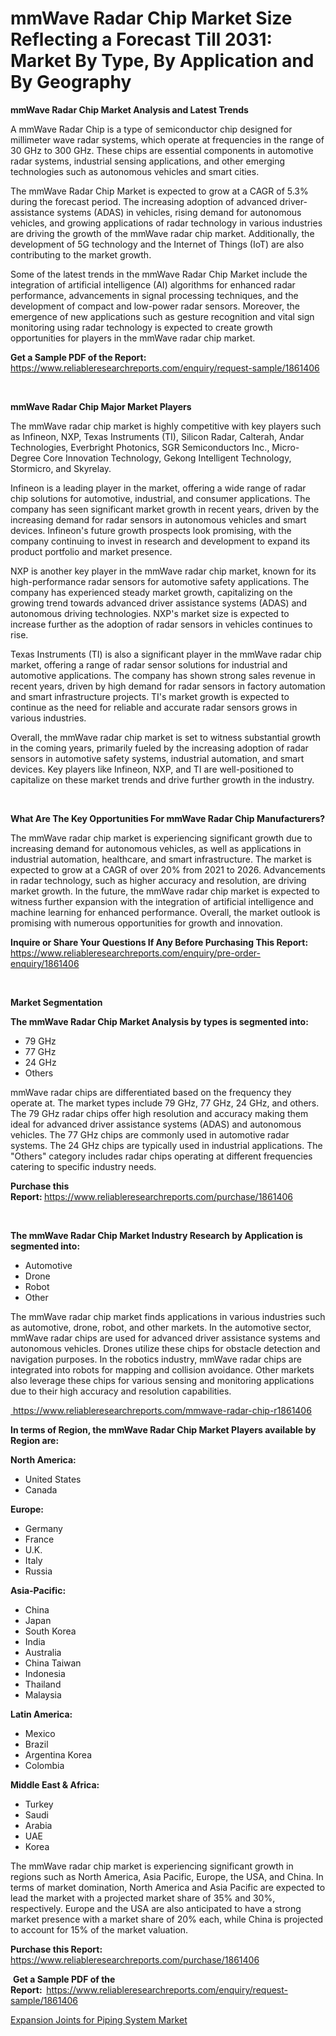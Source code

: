 <p><h1>mmWave Radar Chip Market Size Reflecting a Forecast Till 2031: Market By Type, By Application and By Geography</h1></p><p><strong>mmWave Radar Chip Market Analysis and Latest Trends</strong></p>
<p><p>A mmWave Radar Chip is a type of semiconductor chip designed for millimeter wave radar systems, which operate at frequencies in the range of 30 GHz to 300 GHz. These chips are essential components in automotive radar systems, industrial sensing applications, and other emerging technologies such as autonomous vehicles and smart cities.</p><p>The mmWave Radar Chip Market is expected to grow at a CAGR of 5.3% during the forecast period. The increasing adoption of advanced driver-assistance systems (ADAS) in vehicles, rising demand for autonomous vehicles, and growing applications of radar technology in various industries are driving the growth of the mmWave radar chip market. Additionally, the development of 5G technology and the Internet of Things (IoT) are also contributing to the market growth.</p><p>Some of the latest trends in the mmWave Radar Chip Market include the integration of artificial intelligence (AI) algorithms for enhanced radar performance, advancements in signal processing techniques, and the development of compact and low-power radar sensors. Moreover, the emergence of new applications such as gesture recognition and vital sign monitoring using radar technology is expected to create growth opportunities for players in the mmWave radar chip market.</p></p>
<p><strong>Get a Sample PDF of the Report:&nbsp;</strong> <a href="https://www.reliableresearchreports.com/enquiry/request-sample/1861406">https://www.reliableresearchreports.com/enquiry/request-sample/1861406</a></p>
<p>&nbsp;</p>
<p><strong>mmWave Radar Chip Major Market Players</strong></p>
<p><p>The mmWave radar chip market is highly competitive with key players such as Infineon, NXP, Texas Instruments (TI), Silicon Radar, Calterah, Andar Technologies, Everbright Photonics, SGR Semiconductors Inc., Micro-Degree Core Innovation Technology, Gekong Intelligent Technology, Stormicro, and Skyrelay.</p><p>Infineon is a leading player in the market, offering a wide range of radar chip solutions for automotive, industrial, and consumer applications. The company has seen significant market growth in recent years, driven by the increasing demand for radar sensors in autonomous vehicles and smart devices. Infineon's future growth prospects look promising, with the company continuing to invest in research and development to expand its product portfolio and market presence. </p><p>NXP is another key player in the mmWave radar chip market, known for its high-performance radar sensors for automotive safety applications. The company has experienced steady market growth, capitalizing on the growing trend towards advanced driver assistance systems (ADAS) and autonomous driving technologies. NXP's market size is expected to increase further as the adoption of radar sensors in vehicles continues to rise.</p><p>Texas Instruments (TI) is also a significant player in the mmWave radar chip market, offering a range of radar sensor solutions for industrial and automotive applications. The company has shown strong sales revenue in recent years, driven by high demand for radar sensors in factory automation and smart infrastructure projects. TI's market growth is expected to continue as the need for reliable and accurate radar sensors grows in various industries.</p><p>Overall, the mmWave radar chip market is set to witness substantial growth in the coming years, primarily fueled by the increasing adoption of radar sensors in automotive safety systems, industrial automation, and smart devices. Key players like Infineon, NXP, and TI are well-positioned to capitalize on these market trends and drive further growth in the industry.</p></p>
<p>&nbsp;</p>
<p><strong>What Are The Key Opportunities For mmWave Radar Chip Manufacturers?</strong></p>
<p><p>The mmWave radar chip market is experiencing significant growth due to increasing demand for autonomous vehicles, as well as applications in industrial automation, healthcare, and smart infrastructure. The market is expected to grow at a CAGR of over 20% from 2021 to 2026. Advancements in radar technology, such as higher accuracy and resolution, are driving market growth. In the future, the mmWave radar chip market is expected to witness further expansion with the integration of artificial intelligence and machine learning for enhanced performance. Overall, the market outlook is promising with numerous opportunities for growth and innovation.</p></p>
<p><strong>Inquire or Share Your Questions If Any Before Purchasing This Report:</strong> <a href="https://www.reliableresearchreports.com/enquiry/pre-order-enquiry/1861406">https://www.reliableresearchreports.com/enquiry/pre-order-enquiry/1861406</a></p>
<p>&nbsp;</p>
<p><strong>Market Segmentation</strong></p>
<p><strong>The mmWave Radar Chip Market Analysis by types is segmented into:</strong></p>
<p><ul><li>79 GHz</li><li>77 GHz</li><li>24 GHz</li><li>Others</li></ul></p>
<p><p>mmWave radar chips are differentiated based on the frequency they operate at. The market types include 79 GHz, 77 GHz, 24 GHz, and others. The 79 GHz radar chips offer high resolution and accuracy making them ideal for advanced driver assistance systems (ADAS) and autonomous vehicles. The 77 GHz chips are commonly used in automotive radar systems. The 24 GHz chips are typically used in industrial applications. The "Others" category includes radar chips operating at different frequencies catering to specific industry needs.</p></p>
<p><strong>Purchase this Report:&nbsp;</strong><a href="https://www.reliableresearchreports.com/purchase/1861406">https://www.reliableresearchreports.com/purchase/1861406</a></p>
<p>&nbsp;</p>
<p><strong>The mmWave Radar Chip Market Industry Research by Application is segmented into:</strong></p>
<p><ul><li>Automotive</li><li>Drone</li><li>Robot</li><li>Other</li></ul></p>
<p><p>The mmWave radar chip market finds applications in various industries such as automotive, drone, robot, and other markets. In the automotive sector, mmWave radar chips are used for advanced driver assistance systems and autonomous vehicles. Drones utilize these chips for obstacle detection and navigation purposes. In the robotics industry, mmWave radar chips are integrated into robots for mapping and collision avoidance. Other markets also leverage these chips for various sensing and monitoring applications due to their high accuracy and resolution capabilities.</p></p>
<p><a href="https://www.reliableresearchreports.com/mmwave-radar-chip-r1861406">&nbsp;https://www.reliableresearchreports.com/mmwave-radar-chip-r1861406</a></p>
<p><strong>In terms of Region, the mmWave Radar Chip Market Players available by Region are:</strong></p>
<p>
    <p> <strong> North America: </strong>
        <ul>
            <li>United States</li>
            <li>Canada</li>
        </ul>
        </p> 
    <p> <strong> Europe: </strong>
        <ul>
            <li>Germany</li>
            <li>France</li>
            <li>U.K.</li>
            <li>Italy</li>
            <li>Russia</li>
        </ul>
        </p> 
    <p> <strong> Asia-Pacific: </strong>
        <ul>
            <li>China</li>
            <li>Japan</li>
            <li>South Korea</li>
            <li>India</li>
            <li>Australia</li>
            <li>China Taiwan</li>
            <li>Indonesia</li>
            <li>Thailand</li>
            <li>Malaysia</li>
        </ul>
        </p> 
    <p> <strong> Latin America: </strong>
        <ul>
            <li>Mexico</li>
            <li>Brazil</li>
            <li>Argentina Korea</li>
            <li>Colombia</li>
        </ul>
        </p> 
    <p> <strong> Middle East & Africa: </strong>
        <ul>
            <li>Turkey</li>
            <li>Saudi</li>
            <li>Arabia</li>
            <li>UAE</li>
            <li>Korea</li>
        </ul>
    </p>
    </p>
<p><p>The mmWave radar chip market is experiencing significant growth in regions such as North America, Asia Pacific, Europe, the USA, and China. In terms of market domination, North America and Asia Pacific are expected to lead the market with a projected market share of 35% and 30%, respectively. Europe and the USA are also anticipated to have a strong market presence with a market share of 20% each, while China is projected to account for 15% of the market valuation.</p></p>
<p><strong>Purchase this Report: </strong><a href="https://www.reliableresearchreports.com/purchase/1861406">https://www.reliableresearchreports.com/purchase/1861406</a></p>
<p>&nbsp;<strong>Get a Sample PDF of the Report:&nbsp;&nbsp;</strong><a href="https://www.reliableresearchreports.com/enquiry/request-sample/1861406">https://www.reliableresearchreports.com/enquiry/request-sample/1861406</a></p>
<p><strong></strong></p>
<p><p><a href="https://view.publitas.com/reportprime-1/global-expansion-joints-for-piping-system-market-trends-insights-into-growth-opportunities-and-challenges-forecasted-from-2024-to-2031/">Expansion Joints for Piping System Market</a></p></p>